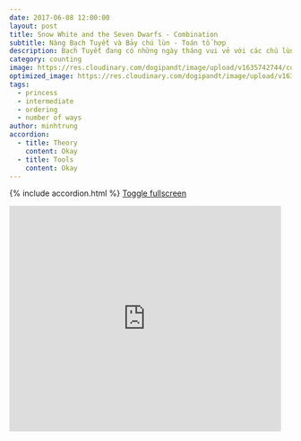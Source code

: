 ```yaml
---
date: 2017-06-08 12:00:00
layout: post
title: Snow White and the Seven Dwarfs - Combination
subtitle: Nàng Bạch Tuyết và Bảy chú lùn - Toán tổ hợp
description: Bạch Tuyết đang có những ngày tháng vui vẻ với các chú lùn, nhưng làm thế nào để sắp xếp họ làm việc nhà đây?
category: counting
image: https://res.cloudinary.com/dogipandt/image/upload/v1635742744/combination_q8brh6.png
optimized_image: https://res.cloudinary.com/dogipandt/image/upload/v1635742744/combination_q8brh6.png
tags:
  - princess
  - intermediate
  - ordering
  - number of ways
author: minhtrung
accordion:
  - title: Theory
    content: Okay
  - title: Tools
    content: Okay
---
```

{% include accordion.html %}
<a href= "https://scratch.mit.edu/projects/566388553/fullscreen/">Toggle fullscreen </a>
<iframe src="https://scratch.mit.edu/projects/566388553/embed" allowtransparency="true" width="485" height="402" frameborder="0" scrolling="no" allowfullscreen></iframe>